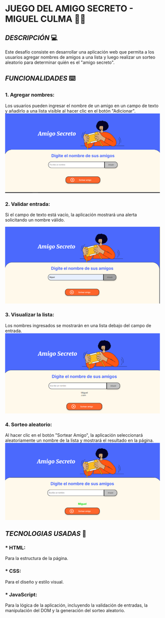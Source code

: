 # __JUEGO DEL AMIGO SECRETO - MIGUEL CULMA__ :frowning_man:

##  _DESCRIPCIÓN_ :computer:


Este desafío consiste en desarrollar una aplicación web que permita a los usuarios agregar nombres de amigos a una lista y luego realizar un sorteo aleatorio para determinar quién es el "amigo secreto". 


## _FUNCIONALIDADES_ :keyboard:

### 1. __Agregar nombres:__ 
Los usuarios pueden ingresar el nombre de un amigo en un campo de texto y añadirlo a una lista visible al hacer clic en el botón "Adicionar".
![Inicio](/assets/Inicio.png)

### 2. __Validar entrada:__ 
Si el campo de texto está vacío, la aplicación mostrará una alerta solicitando un nombre válido.

![Nombres](/assets/nombre.png)

### 3. __Visualizar la lista:__ 
Los nombres ingresados se mostrarán en una lista debajo del campo de entrada.
![Visualizar](/assets/lista.png)

### 4. __Sorteo aleatorio:__ 
Al hacer clic en el botón "Sortear Amigo", la aplicación seleccionará aleatoriamente un nombre de la lista y mostrará el resultado en la página.
![sorteo](/assets/Resultado.png) 

## _TECNOLOGIAS USADAS_ :blue_book: 

### * HTML: 
Para la estructura de la página.

### * CSS: 
Para el diseño y estilo visual.

### * JavaScript: 
Para la lógica de la aplicación, incluyendo la validación de entradas, la manipulación del DOM y la generación del sorteo aleatorio.
